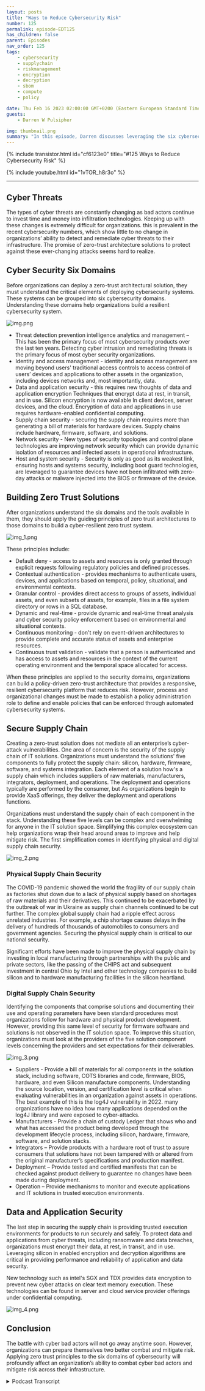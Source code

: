 ```yaml
---
layout: posts
title: "Ways to Reduce Cybersecurity Risk"
number: 125
permalink: episode-EDT125
has_children: false
parent: Episodes
nav_order: 125
tags:
    - cybersecurity
    - supplychain
    - riskmanagement
    - encryption
    - decryption
    - sbom
    - compute
    - policy

date: Thu Feb 16 2023 02:00:00 GMT+0200 (Eastern European Standard Time)
guests:
    - Darren W Pulsipher

img: thumbnail.png
summary: "In this episode, Darren discusses leveraging the six cybersecurity domains to develop a Zero Trust Architecture to protect your resources, data, and critical infrastructure."
---
```


{% include transistor.html id="cf6123e0" title="#125 Ways to Reduce Cybersecurity Risk" %}

{% include youtube.html id="1vTOR_h8r3o" %}

---

## Cyber Threats

The types of cyber threats are constantly changing as bad actors continue to invest time and money into infiltration technologies. Keeping up with these changes is extremely difficult for organizations. this is prevalent in the recent cybersecurity numbers, which show little to no change in organizations’ ability to detect and remediate cyber threats to their infrastructure. The promise of zero-trust architecture solutions to protect against these ever-changing attacks seems hard to realize.

## Cyber Security Six Domains

Before organizations can deploy a zero-trust architectural solution, they must understand the critical elements of deploying cybersecurity systems. These systems can be grouped into six cybersecurity domains. Understanding these domains help organizations build a resilient cybersecurity system.

![img.png](img.png)

* Threat detection prevention intelligence analytics and management – This has been the primary focus of most cybersecurity products over the last ten years. Detecting cyber intrusion and remediating threats is the primary focus of most cyber security organizations.
* Identity and access management - identity and access management are moving beyond users' traditional access controls to access control of users’ devices and applications to other assets in the organization, including devices networks and, most importantly, data.
* Data and application security - this requires new thoughts of data and application encryption Techniques that encrypt data at rest, in transit, and in use. Silicon encryption is now available In client devices, server devices, and the cloud. Encryption of data and applications in use requires hardware-enabled confidential computing.
* Supply chain security - securing the supply chain requires more than generating a bill of materials for hardware devices. Supply chains include hardware, firmware, software, and solutions.
* Network security - New types of security topologies and control plane technologies are improving network security which can provide dynamic isolation of resources and infected assets in operational infrastructure.
* Host and system security - Security is only as good as its weakest link, ensuring hosts and systems security, including boot guard technologies, are leveraged to guarantee devices have not been infiltrated with zero-day attacks or malware injected into the BIOS or firmware of the device.

## Building Zero Trust Solutions

After organizations understand the six domains and the tools available in them, they should apply the guiding principles of zero trust architectures to those domains to build a cyber-resilient zero trust system. 

 ![img_1.png](img_1.png)

These principles include:

* Default deny - access to assets and resources is only granted through explicit requests following regulatory policies and defined processes.
* Contextual authentication - provides mechanisms to authenticate users, devices, and applications based on temporal, policy, situational, and environmental contexts.
* Granular control - provides direct access to groups of assets, individual assets, and even subsets of assets, for example, files in a file system directory or rows in a SQL database.
* Dynamic and real-time - provide dynamic and real-time threat analysis and cyber security policy enforcement based on environmental and situational contexts.
* Continuous monitoring - don't rely on event-driven architectures to provide complete and accurate status of assets and enterprise resources.
* Continuous trust validation - validate that a person is authenticated and has access to assets and resources in the context of the current operating environment and the temporal space allocated for access.

When these principles are applied to the security domains, organizations can build a policy-driven zero-trust architecture that provides a responsive, resilient cybersecurity platform that reduces risk. However, process and organizational changes must be made to establish a policy administration role to define and enable policies that can be enforced through automated cybersecurity systems.

## Secure Supply Chain

Creating a zero-trust solution does not mediate all an enterprise’s cyber-attack vulnerabilities. One area of concern is the security of the supply chain of IT solutions. Organizations must understand the solutions' five components to fully protect the supply chain: silicon, hardware, firmware, software, and systems integration. Each element of a solution how's a supply chain which includes suppliers of raw materials, manufacturers, integrators, deployment, and operations. The deployment and operations typically are performed by the consumer, but As organizations begin to provide XaaS offerings, they deliver the deployment and operations functions.

Organizations must understand the supply chain of each component in the stack. Understanding these five levels can be complex and overwhelming for anyone in the IT solution space. Simplifying this complex ecosystem can help organizations wrap their head around areas to improve and help mitigate risk. The first simplification comes in identifying physical and digital supply chain security.

![img_2.png](img_2.png)

### Physical Supply Chain Security

The COVID-19 pandemic showed the world the fragility of our supply chain as factories shut down due to a lack of physical supply based on shortages of raw materials and their derivatives. This continued to be exacerbated by the outbreak of war in Ukraine as supply chain channels continued to be cut further. The complex global supply chain had a ripple effect across unrelated industries. For example, a chip shortage causes delays in the delivery of hundreds of thousands of automobiles to consumers and government agencies. Securing the physical supply chain is critical to our national security.

Significant efforts have been made to improve the physical supply chain by investing in local manufacturing through partnerships with the public and private sectors, like the passing of the CHIPS act and subsequent investment in central Ohio by Intel and other technology companies to build silicon and to hardware manufacturing facilities in the silicon heartland.

### Digital Supply Chain Security

Identifying the components that comprise solutions and documenting their use and operating parameters have been standard procedures most organizations follow for hardware and physical product development. However, providing this same level of security for firmware software and solutions is not observed in the IT solution space. To improve this situation, organizations must look at the providers of the five solution component levels concerning the providers and set expectations for their deliverables.

![img_3.png](img_3.png)

* Suppliers - Provide a bill of materials for all components in the solution stack, including software, COTS libraries and code, firmware, BIOS, hardware, and even Silicon manufacture components. Understanding the source location, version, and certification level is critical when evaluating vulnerabilities in an organization against assets in operations. The best example of this is the log4J vulnerability in 2022. many organizations have no idea how many applications depended on the log4J library and were exposed to cyber-attacks.
* Manufacturers - Provide a chain of custody Ledger that shows who and what has accessed the product being developed through the development lifecycle process, including silicon, hardware, firmware, software, and solution stacks.
* Integrators – Provide products with a hardware root of trust to assure consumers that solutions have not been tampered with or altered from the original manufacturer’s specifications and production manifest.
* Deployment – Provide tested and certified manifests that can be checked against product delivery to guarantee no changes have been made during deployment.
* Operation – Provide mechanisms to monitor and execute applications and IT solutions in trusted execution environments.

## Data and Application Security

The last step in securing the supply chain is providing trusted execution environments for products to run securely and safely. To protect data and applications from cyber threats, including ransomware and data breaches, organizations must encrypt their data, at rest, in transit, and in use. Leveraging silicon in enabled encryption and decryption algorithms are critical in providing performance and reliability of application and data security.

New technology such as intel's SGX and TDX provides data encryption to prevent new cyber attacks on clear text memory execution. These technologies can be found in server and cloud service provider offerings under confidential computing.

![img_4.png](img_4.png)
 
## Conclusion

The battle with cyber bad actors will not go away anytime soon. However, organizations can prepare themselves two better combat and mitigate risk. Applying zero trust principles to the six domains of cybersecurity will profoundly affect an organization’s ability to combat cyber bad actors and mitigate risk across their infrastructure.


<details>
<summary> Podcast Transcript </summary>

<p>﻿1</p>
<p>Hello, this is Darren</p>
<p>Pulsipher, chief solution,architect of public sector at Intel.</p>
<p>And welcome to Embracing</p>
<p>Digital Transformation,where we investigate effective change,leveraging people processand technology.</p>
<p>On today's episode,the state of the Cyber threat Waysto reduce and address risk.</p>
<p>Today on the show, it's just me.</p>
<p>I'm going to talk a little bitabout the state of the cybersecurity todayand threats that are going on and waysthat we can help reduce thoseby looking at the sixdomains of cybersecurity,which we've talkedabout on the show before.</p>
<p>So you can check out the other episodes,just type in cybersecurityor six domains and and you'll find outthe other episodes on this.</p>
<p>But I want to give a little bit of updateand focus a little bit moretoday on the secure supplychain and application and datasecurity.</p>
<p>So let's dive right in.</p>
<p>First off, let's take a lookat the state of things today.</p>
<p>Cyber threats with the warbetween Russia and Ukraine, we've seena major increase, about 300% increasein nation state attackson soft targets in the United Statesand in Western Europe.</p>
<p>And we're also seeingthat trickle down into non nationstate attacks as well as cyber bad actorsare starting to feel more empoweredand they're they're starting to attacktargetsthat before have been kind of ignored,including a lot of targetsin the critical infrastructuresector, which includesenergy, water treatment,oil and gas refinery, health careand the list goes on and on.</p>
<p>CISA has 16 sectorsthat they've identified as criticalinfrastructure, and we're doing our bestto shore those up.</p>
<p>But today,they currently are a soft target.</p>
<p>So we got towe got to take a look at what we can doin those areas to help improve things.</p>
<p>But we've had some major attacksover this last yearthat have caused substantial financialand in some cases physicalharm to individuals and to infrastructure.</p>
<p>In fact,last year it's predictedthat data breaches have cost about $5.2trillionglobally and have exposed 22.1 billiondata records in the history of uscollecting dataaround cyber attacks and databreaches on average.</p>
<p>Most enterprises are trying to combat thisby using severaldifferent security products,and on average,most organizations are using aroundto secure their networks,which I think is interestingbecause in some respects,increasing the number of security productsincreasesthe threat attack surface.</p>
<p>So it's an interesting dilemmathat you have.</p>
<p>One of the best quotes that I've heardis in Information</p>
<p>Security by Bruce Schneier,</p>
<p>Complexity is the worst enemy of security,and I totally agree with that.</p>
<p>The more complex your systems are,there's bound to be more gaps involved.</p>
<p>All right.</p>
<p>So we've got to figure out ways toto combatthis in a in a in a better way.</p>
<p>And frankly, we're not doing very well.</p>
<p>If we take a look at the statisticson how long it takesto identify an attack and how longit takes to contain the attack,we haven't really seen any improvementover the lasteight years or so.</p>
<p>So from 2016 until now,it takes around 70 days to oncewe've detected an attack,an infiltration,it takes about 70 days to contain it.</p>
<p>That's that's over two months.</p>
<p>That's a long time.</p>
<p>But it's even worse when you look athow long it takes to actually identifythat you've been infiltrated,which is up to around 200, a little overmuch in the last eight years.</p>
<p>A little bit of ebband flow have happened, but the cost,the cost of a data breach has gone updramatically.</p>
<p>A data breach on averagenow is costing about 10% more or 4.4$4.35 million per data breach.</p>
<p>That's quite substantial.</p>
<p>So we got to do something about this asand this isthis is kind of a game for a catand mouse game for a lot of people.</p>
<p>It's a battle for sure.</p>
<p>So as we increase our ability to defendthe bad actors, increase their ability toattack, in fact,the attacks are evolving very quickly nowand we're starting to see more attacksspecifically in five different areas.</p>
<p>Ransomware attacks are becomingmore prevalent and they're not.</p>
<p>And this is interestingabout ransomware attacks.</p>
<p>I had a great interview with</p>
<p>Jim Freberg,who talked about the differencebetween federal attacks, attackson our federal government and attackson state and local governments.</p>
<p>Attacks on state and local governmentstend to be more ransomware attacks.</p>
<p>Why? They're softer targets.</p>
<p>It's not really a nation stateattacking you to get money.</p>
<p>It's it's more,you know, bad actors, organized crimeor whatever the case may be, terrorists,whatever that need money.</p>
<p>Right.</p>
<p>That ransomware attacks are primarilyfocused on state and local governmentsand some critical infrastructure,not so much on the federal governmentspace, because they can handle thosepretty quickly.</p>
<p>Another interestingattack that we're seeing is Cryptojacking,wherepeople are actuallyusing your infrastructure to mine crypto.</p>
<p>And it typically consumes about 40%of your resource of your endpoint,whether it's your laptopor an edge device of another sortor even your phones.</p>
<p>Even now, we're starting to see cryptojacking happen.</p>
<p>About 40% of your resources areare infected at this time, and it could gomonths and months and monthswithout detection because they're prettythey're pretty smart about how they'redoing crypto mining.</p>
<p>They're not doing it when someone elseis using the computer, they're doing itwhen your computer's just plugged inand sitting idle.</p>
<p>And sometimes they just take overthe whole thing and just go to town on it.</p>
<p>Another interesting attack that we'reseeing is control flow hijacking.</p>
<p>Now, this one's an interesting one,a fairly new one.</p>
<p>Well, it's not that new,but we're starting to see more of it.</p>
<p>And that's where they'retaking legitimate application codeand accessing data inside of the system.</p>
<p>So understanding that, hey,that application's doing whatit should be doing,but now it's accessing resourcesand sending it other placesthat it normally does not.</p>
<p>So that's a big concern, right?</p>
<p>Because that's a way to to hijack data andand get data out of organizations.</p>
<p>The next one is firmware attacks.</p>
<p>Now, this one is really interestingbecause as firmwareis typicallypretty hill held pretty tight,but we're starting to seemore attacks on firmwarewhich is below the operating system.</p>
<p>And firmware attackshave grown about five Xover the last three years,which means they're injectingthose attacks in the firmwarebefore it actually gets released,which leads to the lastbig evolving cyber threat,which is supply chain.</p>
<p>And this is specifically we can talkhardware, software, silicon supply chaincorruption or supply chain infiltration.</p>
<p>We've seen some of this,the most popular or infamous,</p>
<p>I should say, one that we've heard aboutis the SolarWinds attack,where they actually attackedthe DevOps pipeline.</p>
<p>And in doing so, they injectednew libraries into the softwaresupply chain that were their own librariesand then certified them.</p>
<p>And it's amazing, right?</p>
<p>So these are really big problemsthat we have to deal with.</p>
<p>As you can see,these are not your normal threatsthat we've seen over the last sixyears or so.</p>
<p>They're changingand webreak them down into three categories.</p>
<p>We can see the different vectorsof those attacks that are being used.</p>
<p>And the first one are people attacks.</p>
<p>And believe it or not,the number one attack,</p>
<p>Start with phishing.</p>
<p>The phishing attack.</p>
<p>I it sounds silly.</p>
<p>We all know. Don't click on that link.</p>
<p>But boy, they're getting really goodat phishing attacks.</p>
<p>In fact, just recentlywe're starting to see attacks,phishing attacks on discord,which is really interesting.</p>
<p>Right, that you would think, hey, discord,that's a little more controlled.</p>
<p>Na na.</p>
<p>We're seeing not just email phishing,but social media of phishing attacks.</p>
<p>We're seeing social engineeringwhere people are being groomedonline,being groomed by cyber bad actors, right.</p>
<p>Where they're share, wheretechnologists are sharing informationthey should not be sharing on socialon social media to gain access toto information about them or their companythat cybercriminals are starting toto use to attack their infrastructure.</p>
<p>We also have the insider threat.</p>
<p>That's always a problemwhen you have people involved in somehighly classified type of informationand things like that.</p>
<p>So those are some thingswe have to worry about.</p>
<p>We're also seeing process attacks.</p>
<p>Now this one is kind of new.</p>
<p>Well, it's been around for a long time,but we're seeing a really huge uptickwhere people are actually attackingthe build processand injecting themselvesinto these build processes.</p>
<p>Batch management,the software development lifecycleor even the hardware developmentlifecycle, which is much longer.</p>
<p>We're seeing attackseven at the hardware and design level,which is really interestingbecause these attacks are now in siliconor in a motherboard and now they're beingproduced in mass produced and sent out.</p>
<p>So we're startingto see those types of attacks.</p>
<p>We've got to be very mindfulof of those things.</p>
<p>And then we also have technology attacks,which are primarily software attacks.</p>
<p>Now, we're veryused to software attacks likethe software memory attacks, D</p>
<p>DOS, SQL injectionand ROP and chop those things.</p>
<p>We've seen those before.</p>
<p>They're continuing to happenand they're finding new ways to infiltrateusing those techniques.</p>
<p>Now, a lot of times people say,</p>
<p>Oh, this is all in the IP space.</p>
<p>What we're seeing actuallyit's starting to move overinto the OTT space in a big way.</p>
<p>And in OT has been really good in the pastat isolating themselves fromthe the the internetfor no better word,which means they're isolating themselvesfrom a lot of these attacksby firewalls or air gapped networks.</p>
<p>But hey guess what we're starting to seecyber criminals and cyber bad actorsjump the air gap into the spaceand they're not prepared because they'verelied on this really solid.</p>
<p>They call it the Purdue model.</p>
<p>They've they've relied on this reallysolid fortress that they've created.</p>
<p>But once someone's punchedin, it's it's soft on the insideand they're going hog wild,crazy on there.</p>
<p>Now, if we look what is happeningbehind these attacks,we find some common threads.</p>
<p>If you look at data breaches, supplychain attacks and ransomware,the three big ones there of the five,let's focus on these three.</p>
<p>We see common thread, poor cyber hygiene.</p>
<p>These are basic things.</p>
<p>I like password protection,setting access management.</p>
<p>These arethese are basic things that we should talka little bit about in a minute.</p>
<p>But there's other thingsthat we're seeing here too.</p>
<p>On the data breaches.</p>
<p>We're seeing systemcentric security and datacentric security are separate.</p>
<p>So people aren't.</p>
<p>They're worried more about hardware accessthan data access or application accessmore than data access.</p>
<p>And there's a really big lawlack of egress, monitoring in my watching,where my data is going outsideof my data center out, so my cloud serviceprovider, whatever the case may be.</p>
<p>So those are some big thingson data breach that we're not doingwell at on supply chain attacks.</p>
<p>This one, it worries me a lot actually,because we don't really havegreat visibilityor accountability into our supply chains,both hardware and software.</p>
<p>And we'll talk moreabout supply chain attacks.</p>
<p>We're also basing things on just eventdriven monitoringinstead of continuous monitoring.</p>
<p>So we only raise a red flagwhen something bad happens.</p>
<p>But we're not we're not continuouslymonitoring to see what's going onand looking at patterns of changeand things like thatand a lack of just specific productmonitoring that we should be doingthat we're not both on the hardware sideas we're building hardware up,and that includes the process monitoringand also on the software side, as well.</p>
<p>And then the last major threatand what's behind it is that ransomware,again, poor cyber hygiene, phishingattacks areare rampant in the ransomwarearena.</p>
<p>We also have a lack of defense in depthin a lot of our infrastructure.</p>
<p>We rely on that hardened shell onthe outside and it's soft in the middle.</p>
<p>So we've got to do a better job atlooking at things like micro segmentationand other tools like thatwhere I'm hardening throughout.</p>
<p>And so I need to do a better jobwith my security overall onon all these things, specifically aroundpolicy and risk management.</p>
<p>So let's talk a little bitabout cyber hygiene,since it was thenumber one issue that we saw.</p>
<p>So cyber hygiene, what it is.</p>
<p>Well, there's some really great resourcesout there that give yousome ideas on best practices,on cyber hygiene.</p>
<p>But basic security and risk managementpractices is really good cyber hygiene.</p>
<p>So you need to establish policiesand then implement those policiesacross your organization,not just in one pocket.</p>
<p>Right.</p>
<p>And things such as least privilegedmicro segmentation, encrypting everything,multifactorauthentication, patching,getting those security patches up to date.</p>
<p>These are your blockingand tackling of cybersecurity.</p>
<p>If you don't do these things,all the other fancy things that you dojust aren'tgoing to matter as much, right?</p>
<p>You're stillopening the gates to everyone, basically,which is going to be hard to manage.</p>
<p>So check outand you can Google this anywhere, frankly,cyber hygiene, best practices, there'sthere's tons of great ones out there.</p>
<p>You can also look at the nice standard,great ideasthere on how to secure your organization.</p>
<p>And I can seem overwhelming at times.</p>
<p>But if you look at the key principlesand you start at the top at theat the phishing, for example,phishing or multifactor authentication,if you start with just those two,you're going toyou're going to be so much more securethan you are right now.</p>
<p>So real quick, let's jump overto cybersecurity domains.</p>
<p>So Intel's position on thisis that there's six cybersecurity domains.</p>
<p>If we look at cybersecurityand break it into six bundles,there's threatdetection, prevention and analytics.</p>
<p>There's identity and access managementthis year, multi-factor authentication,there's data and application security,there's supply chain security,network security and host and systemsecurity.</p>
<p>Now, each one of these has a playand working them together.</p>
<p>And and it'snot just focusing just on detectionor just on supplychain is going to be good enough.</p>
<p>You've got to have a well-roundedprocess solution,whatever the case may be.</p>
<p>It has to be well-rounded.</p>
<p>You've got to you've got to touchall six of these areas to have and builda strong security castle or fortress.</p>
<p>Well, we've this is interesting.</p>
<p>When you look at these six domains,they really haven't changedmuch over the years.</p>
<p>The technology and processimprovements have.</p>
<p>But if I take a look at the evolutionof cybersecurity, it's really fascinating.</p>
<p>Each one of these six areas,all have a playall the way back to the 1990s,all through all the different typesof things that we saw,sometimes we focused more on like dataand application security with encryption.</p>
<p>And other days we looked at, Oh,we need to secure the supply chainlike software development,supply chain, or hey, we need to doidentity managementbetter with multifactor authentication.</p>
<p>But they all touched parts of it.</p>
<p>And until we get to today and today,</p>
<p>I find very interesting the big hugebuzz word of the day,of course, is cybersecurity architecture.</p>
<p>And I really don't like the name I see.</p>
<p>Or zero trust architecture.</p>
<p>Sorry, I really don't like the name zero</p>
<p>Trust architecture.</p>
<p>I think it should be zero trustphilosophy or principles,because when we hear the wordarchitecture, we are automatically think,</p>
<p>I can just go buy that,but you really can't.</p>
<p>Zero Trust means changesto process, changesto paradigm,the way you think about thingsand tools and training people.</p>
<p>So goes back to thatpeople process policy and technology.</p>
<p>So let's take a look at what it takesto enable zero trust First.</p>
<p>The first thing you have to understandare the six domains,which we already talked about threatdetection, identity managementdata and application security, networksecurity, supply chain security and hostand system security, understanding thoseand then applying zero trust principles.</p>
<p>These are interesting.</p>
<p>So trust principles like default, deny,don't let anyone in by default.</p>
<p>Don't. Don't let anyone in.</p>
<p>Contextual authentication,including temporal authentication.</p>
<p>Meaning</p>
<p>I have access for a short period of timeor a designated period of time, granularcontrol all the way down to data elements.</p>
<p>If you need it right.</p>
<p>Dynamic and real time controls,continuous monitoring, continuoustrust validation.</p>
<p>I trusted you once.</p>
<p>I trust you again.</p>
<p>All right.</p>
<p>I've got</p>
<p>I got to establish these key principles.</p>
<p>Now, if I apply those principlesto the six domainsusing processand technologyand training of your people,then I can truly start deploying a zerotrust architecture,which includes policy management,automation on your policy engine,creating the policyadmin, the Security Policy Administrationrole in your organization.</p>
<p>Which means if I doall of that together, right,then I can look at true policy enforcementat the endpoints,which means I'm getting informationfrom my assets on their current state,and then I am enforcingthose policies on those resourceswhich include not just hardware,not just virtual machinesor containers, but data applications,devices, virtual devices,virtual machines, containers, everythingnow fits into that default.</p>
<p>Deny and that zero trust principle,meaning everything has an identity,everything has access rightsthat I need to work through.</p>
<p>And this is really,really important concepts.</p>
<p>So let's take a little bit deeper.</p>
<p>Look into the best practices.</p>
<p>Where do you begin?</p>
<p>Well, you start with the six domains.</p>
<p>So if we start with the six domains,there's a lot to unpack there.</p>
<p>We can be</p>
<p>I could I could do a podcast on eachone of the six domains, which I might do.</p>
<p>Right.</p>
<p>So stay tuned, come back and listenand look, because we will do this.</p>
<p>We'll go through each domain in detail.</p>
<p>But today I'm going to talkspecifically about the supply chain,secure supply chain,that this is really become more complexthan we even realized,because if we look at the secure supplychain,we're not talking just and a lot of timeswhen you hear supplychain, you're thinking shipsitting off the coast of California,not able to come into portor fuel prices, driving uplogistics costs,all of those are those are part of it.</p>
<p>But that's not all.</p>
<p>When we look at supply chainin the microelectronics world,we have to look at silicon andwe have tolook athardware, we have to look at firmware,software and then solutionsthat I'm building on top of that software.</p>
<p>So I have to look at the supply chainof each one of thosebecause each one is unique.</p>
<p>Well, this could be overwhelmingfor any organization.</p>
<p>I got a I got to learn</p>
<p>I got to be an expert in all these things.</p>
<p>Well, the good news is.</p>
<p>No, you don't.</p>
<p>You there's some common themesthat we can seethroughout all of them that if we applysome general zerotrust philosophy against them,we'll be able to startto establish some securityin each one of these domains instead ofjust being a free for all right.</p>
<p>So if I take a look at those fivehorizontal solution software,firmware, hardware, silicon,and I look through its lifecycleand if I look at its lifecycle,which I could sayalmost on a vertical space,</p>
<p>I got suppliers of those,</p>
<p>I have manufacturers,</p>
<p>I have suppliers, I've got manufacturers,</p>
<p>I have an integrator, I have deployment,and then I have operations.</p>
<p>So that's kind of the lifecycleof each one of those those five levelsin my solution chain.</p>
<p>So if I look at each one, I've got to say,all right, well,how do I secure the supply chainfrom the supplier to the manufacturerto the integrator to deploymentand to operations of silicon?</p>
<p>How do I do that for hardwarefor each one of those?</p>
<p>Well, there's something really interestingabout this.</p>
<p>We can break downsecuring this in two waysphysical security and digital security.</p>
<p>So physicalsecurity and we've already seen thiswith like things like Fedrampand the gov cloud, right where</p>
<p>I have trusted people in those govclouds, right?</p>
<p>They are U.S. citizens.</p>
<p>They they go through the whole processto be certified, to be fedramp certified,and that I trust the peoplein those factoriesand the suppliers in those factories.</p>
<p>We have a process for that at theat the topat the solution stack,which is really interesting.</p>
<p>And it also includes a little biton the software stack.</p>
<p>So that's that physical supplychain security.</p>
<p>We are working feverishly right nowand that's why we're building fabsin Ohio, in Arizona and New Mexicoand in Europe to shore uptrusted factories in the United Statesand in Europeso that we can have that physical supplychain security that we need as well.</p>
<p>So that's being doneor in the process of being done today.</p>
<p>If you look at where hardware comes from,if I just have like a motherboard,for example, it is amazing.</p>
<p>If you broke it downto all the individual components,how many countries in the world contributeto that, which is part of globalization.</p>
<p>But when you get globalization like that,you also havefragile supply chainsthat you have to worry about.</p>
<p>That's why we're seeing so much investmentin into the United Statesto build out the supply chainsin a moretrusted way, in a more secureand reliable way.</p>
<p>Right now on the digital supply chain,the digital supply chain security,this is interestingbecause we really haven't done a great jobhere.</p>
<p>We've started to in thereand people have been playing aroundwith like blockchains and secureblock ledgers and and things like that.</p>
<p>But we haven't seen wide adoptionat the top and the solutions stackwe're starting to see it at the bottom,at the silicon layer,at the hardware layer,where I can go and see a bombof a device and I can know whereall the components have come from.</p>
<p>We're seeing that.</p>
<p>We're starting to see that now.</p>
<p>But on the software side,which you would think would be easiestbecause we're building the software,we know where it all came from,where we got when I see that yet.</p>
<p>But there are mandatesto provide software bombs,executive orderin Q2 of this year and in Q2 of 2023,we'll see if will be able to pull it offas a industry.</p>
<p>There are companiesthat are ahead of this.</p>
<p>They are providing a s bombs already,software bombs,and there are some good standardsout there that are being adopted now,but it's still in its infancy.</p>
<p>It's still very nascent.</p>
<p>Now, another thing that we need to look aton securing the supply chainis if we look at eachlevel inside the supply chain,starting with suppliers,manufacturers, integration,deployment and operations, whatcybersecurity techniquescan we use in each one of those?</p>
<p>And this turns out to be actuallysomething I can apply acrossall five horizontals,meaning the solutions, the hardware,firmware, software, silicon, rightbelow materials is one from the suppliers.</p>
<p>So if I request or mandate,</p>
<p>I need to build materialsfrom my supplier.</p>
<p>This should help out quite a bit. Right?</p>
<p>Because I know where my silicon came from.</p>
<p>I know that it came from a factoryin Portlandor a factory in Ohio or a factory in</p>
<p>Arizona or a factory in Dalian, China.</p>
<p>I can get access to that at the hardware.</p>
<p>Same thing.</p>
<p>Firmware softwaresolution stacks all the way at the top.</p>
<p>I should be able to go to a cloud serviceprovider and say, You'reproviding this service like Ardis,for example, AWB already has, or Azure</p>
<p>SQL Server.</p>
<p>You should be able to say what what wasput in there to make that work,</p>
<p>Which software stacks and which hardwareis it running on in the firmware?</p>
<p>I should be ableto get access to those bombs.</p>
<p>So that's the benefit of the bombs.</p>
<p>It helps build up some trustwhich goes into the next partis when I'm manufacturing something,</p>
<p>I want to make sure that I'm protected.</p>
<p>So I need a chain of custody.</p>
<p>I need to know that nothing's beeninjected into the manufacturing process.</p>
<p>As I've gotten my supply, I I'm startingto build out my manufacturing.</p>
<p>We do this in hardened,hardened operational pipelinesand there's some great technology on thisaround trusted execution environmentswhere I can make sure I knowwho has touch of the softwarethat's being built, who has touchedthe silicon or the hardware,and that gives me that chain of custody,who has touched it,who's manipulated itall that the next one is integration.</p>
<p>So once it's manufactured,now I'm getting up to the integration.</p>
<p>We want to make sure that nothing changeshere, right?</p>
<p>So we need to establish a route of trust,meaning I trust where this came from.</p>
<p>And I can guaranteethat during integration it's not changing,that those core foundational partsare not changing.</p>
<p>And then when I get to deployment,</p>
<p>I can use that route of trustto do attestationand certification of my manifest.</p>
<p>So now I have everything I need in there.</p>
<p>I can say, yes,every part of this solutionor silicon or hardware that I'm deliveringhas been attested and certified.</p>
<p>I know exactly what's in there.</p>
<p>I certify that that it's true.</p>
<p>Now, we'veseen attacks right hereat this deployment levelin when people have been attackingsoftware supply chains.</p>
<p>We're starting to see that happen.</p>
<p>So you got to lock downyour environment there.</p>
<p>And then this is really interesting,the last step here,and it's on the operations side.</p>
<p>It is I can</p>
<p>I can have the most secure products.</p>
<p>You've got me.</p>
<p>And then if on the end,when I'm running an operations,if I don't usea trusted execution environment,if I'm not establishing trust there,it doesn't matterif I open upall of all of my firewallrulesif I don't do access it anyway,anyone can access anything they want.</p>
<p>They'reall the work down from the supplierup to operations.</p>
<p>Doesn't matterbecause I've opened everything up.</p>
<p>So I need to establish dataand application security at this, at thisoperation side.</p>
<p>So which brings you to the next domain.</p>
<p>I want to quickly talk about,which is data and application security.</p>
<p>So when I talk about data and applicationsecurity,</p>
<p>I'm talking about encryptingand access managementand see how they all tie togetherthe domains.</p>
<p>But let's specifically talk about dataand application security real quick.</p>
<p>This means encrypting data.</p>
<p>Data at rest, data in in flightand also data in use.</p>
<p>So if I look at data at restand data in flight, thesea lot of people are avoiding this becauseencryption costs too much time, right?</p>
<p>It's like 20% overhead.</p>
<p>It is not.</p>
<p>It's like single like 1%,maybe even less than 1%,depending on what you're encrypting,because a lot of the encryptionalgorithms are now in silicon,which meansyou can take advantage of the siliconto do the encryption for youand everything is encryptedend to end encryption.</p>
<p>And with new technology that we're seeing,like trusted execution environments,</p>
<p>I can also encrypt memory as I'm using itso no one can get access to itthrough a side channel attackor whatever the case may be.</p>
<p>So take a look at trusted executionenvironments in encrypting data in use.</p>
<p>It's very important as well.</p>
<p>And then the last thing</p>
<p>I just want to make sure everyoneunderstands, to really achievecybersecurity and resilience,you've got to look at the sixdomains, apply the zero trust principles,and build a zero trust organizationthat can really help establishcybersecurityand resiliency.</p>
<p>Thank you for listeningto Embracing Digital Transformation today.</p>
<p>If you enjoyed our podcast,give it five Stars on your favoritepodcasting site or YouTube channel,you can find out more informationabout embracing digital transformationand embracingdigtial.org</p>
<p>Until nexttime, go out and do something wonderful.</p>

</details>
